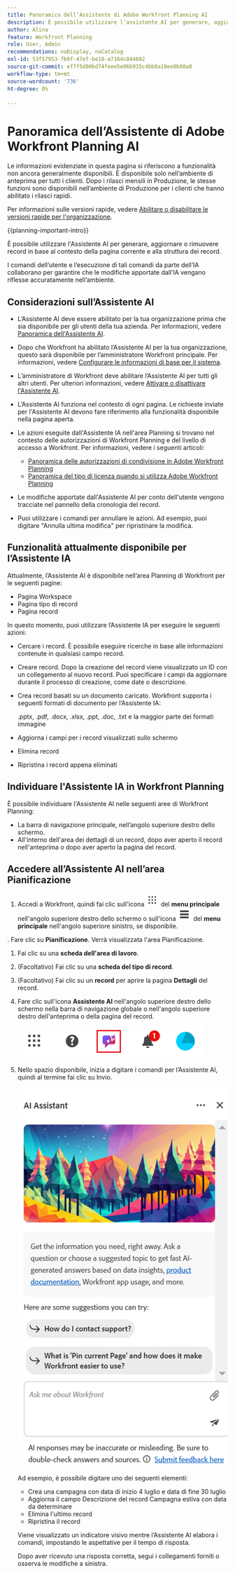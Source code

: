 ```yaml
---
title: Panoramica dell’Assistente di Adobe Workfront Planning AI
description: È possibile utilizzare l’assistente AI per generare, aggiornare o rimuovere record in base al contesto della pagina e alla struttura dei record correnti. I comandi dell’utente e l’esecuzione di tali comandi da parte dell’IA collaborano per garantire che le modifiche apportate dall’IA vengano riflesse accuratamente nell’ambiente.
author: Alina
feature: Workfront Planning
role: User, Admin
recommendations: noDisplay, noCatalog
exl-id: 53f57953-fb9f-47ef-be18-a7164c844682
source-git-commit: ef7f5d00bd74feee5e06b935c4bb8a18ee8b08a8
workflow-type: tm+mt
source-wordcount: '736'
ht-degree: 0%

---
```



# Panoramica dell’Assistente di Adobe Workfront Planning AI

<span class="preview">Le informazioni evidenziate in questa pagina si riferiscono a funzionalità non ancora generalmente disponibili. È disponibile solo nell’ambiente di anteprima per tutti i clienti. Dopo i rilasci mensili in Produzione, le stesse funzioni sono disponibili nell’ambiente di Produzione per i clienti che hanno abilitato i rilasci rapidi. </span>

<span class="preview">Per informazioni sulle versioni rapide, vedere [Abilitare o disabilitare le versioni rapide per l&#39;organizzazione](/help/quicksilver/administration-and-setup/set-up-workfront/configure-system-defaults/enable-fast-release-process.md). </span>


{{planning-important-intro}}

È possibile utilizzare l&#39;Assistente AI per generare, aggiornare o rimuovere record in base al contesto della pagina corrente e alla struttura dei record.

I comandi dell’utente e l’esecuzione di tali comandi da parte dell’IA collaborano per garantire che le modifiche apportate dall’IA vengano riflesse accuratamente nell’ambiente.

## Considerazioni sull’Assistente AI

* L’Assistente AI deve essere abilitato per la tua organizzazione prima che sia disponibile per gli utenti della tua azienda. Per informazioni, vedere [Panoramica dell&#39;Assistente AI](/help/quicksilver/workfront-basics/ai-assistant/ai-assistant-overview.md).
* Dopo che Workfront ha abilitato l’Assistente AI per la tua organizzazione, questo sarà disponibile per l’amministratore Workfront principale. Per informazioni, vedere [Configurare le informazioni di base per il sistema](/help/quicksilver/administration-and-setup/get-started-wf-administration/configure-basic-info.md).

* L’amministratore di Workfront deve abilitare l’Assistente AI per tutti gli altri utenti. Per ulteriori informazioni, vedere [Attivare o disattivare l&#39;Assistente AI](/help/quicksilver/workfront-basics/ai-assistant/enable-or-disable-assistant.md).

* L’Assistente AI funziona nel contesto di ogni pagina. Le richieste inviate per l&#39;Assistente AI devono fare riferimento alla funzionalità disponibile nella pagina aperta.

* Le azioni eseguite dall&#39;Assistente IA nell&#39;area Planning si trovano nel contesto delle autorizzazioni di Workfront Planning e del livello di accesso a Workfront. Per informazioni, vedere i seguenti articoli:

   * [Panoramica delle autorizzazioni di condivisione in Adobe Workfront Planning](/help/quicksilver/planning/access/sharing-permissions-overview.md)
   * [Panoramica del tipo di licenza quando si utilizza Adobe Workfront Planning](/help/quicksilver/planning/access/license-type-overview.md)

* Le modifiche apportate dall&#39;Assistente AI per conto dell&#39;utente vengono tracciate nel pannello della cronologia del record.

* Puoi utilizzare i comandi per annullare le azioni. Ad esempio, puoi digitare &quot;Annulla ultima modifica&quot; per ripristinare la modifica.

## Funzionalità attualmente disponibile per l’Assistente IA

Attualmente, l’Assistente AI è disponibile nell’area Planning di Workfront per le seguenti pagine:

* Pagina Workspace
* Pagina tipo di record
* Pagina record

In questo momento, puoi utilizzare l’Assistente IA per eseguire le seguenti azioni:

* Cercare i record. È possibile eseguire ricerche in base alle informazioni contenute in qualsiasi campo record.
* Creare record. Dopo la creazione del record viene visualizzato un ID con un collegamento al nuovo record. Puoi specificare i campi da aggiornare durante il processo di creazione, come date o descrizione.
* Crea record basati su un documento caricato. Workfront supporta i seguenti formati di documento per l’Assistente IA:

  .pptx, .pdf, .docx, .xlsx, .ppt, .doc, .txt e la maggior parte dei formati immagine
* Aggiorna i campi per i record visualizzati sullo schermo
* Elimina record
* Ripristina i record appena eliminati


## Individuare l&#39;Assistente IA in Workfront Planning

È possibile individuare l&#39;Assistente AI nelle seguenti aree di Workfront Planning:

* La barra di navigazione principale, nell’angolo superiore destro dello schermo.
* <span class="preview">All&#39;interno dell&#39;area dei dettagli di un record, dopo aver aperto il record nell&#39;anteprima o dopo aver aperto la pagina del record.</span>

## Accedere all’Assistente AI nell’area Pianificazione

1. Accedi a Workfront, quindi fai clic sull&#39;icona ![](assets/dots-main-menu.png) del **menu principale** nell&#39;angolo superiore destro dello schermo o sull&#39;icona ![](assets/lines-main-menu.png) del **menu principale** nell&#39;angolo superiore sinistro, se disponibile.

. Fare clic su **Pianificazione**. Verrà visualizzata l&#39;area Pianificazione.

1. Fai clic su una **scheda dell&#39;area di lavoro**.

1. (Facoltativo) Fai clic su una **scheda del tipo di record**.

1. (Facoltativo) Fai clic su un **record** per aprire la pagina **Dettagli** del record.

1. Fare clic sull&#39;icona **Assistente AI** nell&#39;angolo superiore destro dello schermo nella barra di navigazione globale <span class="preview"> o nell&#39;angolo superiore destro dell&#39;anteprima o della pagina del record.</span>

   ![](assets/ai-assistant-icon-highlighted.png)

1. Nello spazio disponibile, inizia a digitare i comandi per l’Assistente AI, quindi al termine fai clic su Invio.

   ![](assets/ai-assistant-panel-with-empty-command-box.png)

   Ad esempio, è possibile digitare uno dei seguenti elementi:

   * Crea una campagna con data di inizio 4 luglio e data di fine 30 luglio
   * Aggiorna il campo Descrizione del record Campagna estiva con data da determinare
   * Elimina l&#39;ultimo record
   * Ripristina il record

   Viene visualizzato un indicatore visivo mentre l’Assistente AI elabora i comandi, impostando le aspettative per il tempo di risposta.

   Dopo aver ricevuto una risposta corretta, segui i collegamenti forniti o osserva le modifiche a sinistra.



